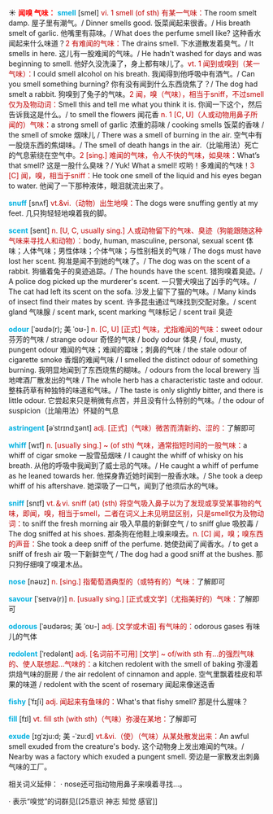 ☀ <font color="red">**闻嗅 气味：**</font>
<font color="sky blue">**smell**</font> [smel] 
<font color="#c00000">vi. 1 smell (of sth) 有某一气味：</font>The room smelt damp. 屋子里有潮气。/ Dinner smells good. 饭菜闻起来很香。/ His breath smelt of garlic. 他嘴里有蒜味。/ What does the perfume smell like? 这种香水闻起来什么味道？<font color="#c00000">2 有难闻的气味：</font>The drains smell. 下水道散发着臭气。/ It smells in here. 这儿有一股难闻的气味。/ He hadn’t washed for days and was beginning to smell. 他好久没洗澡了，身上都有味儿了。<font color="#c00000">vt. 1 闻到或嗅到（某一气味）：</font>I could smell alcohol on his breath. 我闻得到他呼吸中有酒气。/ Can you smell something burning? 你有没有闻到什么东西烧焦了？/ The dog had smelt a rabbit. 狗嗅到了兔子的气味。<font color="#c00000">2 闻，嗅（气味），相当于sniff，不过smell仅为及物动词：</font>Smell this and tell me what you think it is. 你闻一下这个，然后告诉我这是什么。/ to smell the flowers 闻花香 <font color="#c00000">n. 1 [C, U]（人或动物用鼻子所闻的）气味：</font>a strong smell of garlic 浓重的蒜味 / cooking smells 饭菜的香味 / the smell of smoke 烟味儿 / There was a smell of burning in the air. 空气中有一股烧东西的焦煳味。/ The smell of death hangs in the air.（比喻用法）死亡的气息萦绕在空气中。<font color="#c00000">2 [sing.] 难闻的气味，令人不快的气味，如臭味：</font>What’s that smell? 这是一股什么臭味？/ Yuk! What a smell! 哎哟！多难闻的气味！<font color="#c00000">3 [C] 闻，嗅，相当于sniff：</font>He took one smell of the liquid and his eyes began to water. 他闻了一下那种液体，眼泪就流出来了。
                      
<font color="sky blue">**snuff**</font> [snʌf]
<font color="#c00000">vt.&vi.（动物）出生地嗅：</font>The dogs were snuffing gently at my feet. 几只狗轻轻地嗅着我的脚。

<font color="sky blue">**scent**</font> [sent]
<font color="#c00000">n. [U, C, usually sing.] 人或动物留下的气味、臭迹（狗能跟随这种气味来寻找人和动物）：</font>body, human, masculine, personal, sexual scent 体味；人体气味；男性体味；个体气味；与性别相关的气味 / The dogs must have lost her scent. 狗准是闻不到她的气味了。/ The dog was on the scent of a rabbit. 狗循着兔子的臭迹追踪。/ The hounds have the scent. 猎狗嗅着臭迹。/ A police dog picked up the murderer's scent. 一只警犬嗅出了凶手的气味。/ The cat had left its scent on the sofa. 沙发上留下了猫的气味。/ Many kinds of insect find their mates by scent. 许多昆虫通过气味找到交配对象。/ scent gland 气味腺 / scent mark, scent marking 气味标记 / scent trail 臭迹
           
<font color="sky blue">**odour**</font> [ˈəʊdə(r); 美 ˈoʊ-]
<font color="#c00000">n. [C, U] [正式] 气味，尤指难闻的气味：</font>sweet odour 芬芳的气味 / strange odour 奇怪的气味 / body odour 体臭 / foul, musty, pungent odour 难闻的气味；难闻的霉味；刺鼻的气味 / the stale odour of cigarette smoke 香烟的难闻气味 / I smelled the distinct odour of something burning. 我明显地闻到了东西烧焦的糊味。/ odours from the local brewery 当地啤酒厂散发出的气味 / The whole herb has a characteristic taste and odour. 整株药草有种独特的味道和气味。/ The taste is only slightly bitter, and there is little odour. 它尝起来只是稍微有点苦，并且没有什么特别的气味。/ the odour of suspicion（比喻用法）怀疑的气息                 

<font color="sky blue">**astringent**</font> [əˈstrɪndʒənt]
<font color="#c00000">adj. [正式]（气味）微苦而清新的、涩的：</font>了解即可      

<font color="sky blue">**whiff**</font> [wɪf]
<font color="#c00000">n. [usually sing.] ~ (of sth) 气味，通常指短时间的一股气味：</font>a whiff of cigar smoke 一股雪茄烟味 / I caught the whiff of whisky on his breath. 从他的呼吸中我闻到了威士忌的气味。/ He caught a whiff of perfume as he leaned towards her. 他探身靠近她时闻到一股香水味。/ She took a deep whiff of his aftershave. 她深吸了一口气，闻到了他须后水的气味。

<font color="sky blue">**sniff**</font> [snɪf] 
<font color="#c00000">vt.＆vi. sniff (at) (sth) 将空气吸入鼻子以为了发现或享受某事物的气味，即闻，嗅，相当于smell，二者在词义上未见明显区别，只是smell仅为及物动词：</font>to sniff the fresh morning air 吸入早晨的新鲜空气 / to sniff glue 吸胶毒 / The dog sniffed at his shoes. 那条狗在他鞋上嗅来嗅去。<font color="#c00000">n. [C] 闻，嗅；嗅东西的声音：</font>She took a deep sniff of the perfume. 她使劲闻了闻香水。/ to get a sniff of fresh air 吸一下新鲜空气 / The dog had a good sniff at the bushes. 那只狗仔细嗅了嗅灌木丛。

<font color="sky blue">**nose**</font> [nəʊz] 
<font color="#c00000">n. [sing.] 指葡萄酒典型的（或特有的）气味：</font>了解即可

<font color="sky blue">**savour**</font> [ˈseɪvə(r)] 
<font color="#c00000">n. [usually sing.] [正式或文学]（尤指美好的）气味：</font>了解即可
           
<font color="sky blue">**odorous**</font> [ˈəʊdərəs; 美 ˈoʊ-]
<font color="#c00000">adj. [文学或术语] 有气味的：</font>odorous gases 有味儿的气体          

<font color="sky blue">**redolent**</font> [ˈredələnt]
<font color="#c00000">adj. [名词前不可用] [文学] ~ of/with sth 有…的强烈气味的、使人联想起…气味的：</font>a kitchen redolent with the smell of baking 弥漫着烘焙气味的厨房 / the air redolent of cinnamon and apple. 空气里飘着桂皮和苹果的味道 / redolent with the scent of rosemary 闻起来像迷迭香
           
<font color="sky blue">**fishy**</font> [ˈfɪʃi]
<font color="#c00000">adj. 闻起来有鱼味的：</font>What's that fishy smell? 那是什么腥味？

<font color="sky blue">**fill**</font> [fɪl] 
<font color="#c00000">vt. fill sth (with sth)（气味）弥漫在某地：</font>了解即可
           
<font color="sky blue">**exude**</font> [ɪgˈzju:d; 美 -ˈzu:d]
<font color="#c00000">vt.&vi.（使）（气味）从某处散发出来：</font>An awful smell exuded from the creature's body. 这个动物身上发出难闻的气味。/ Nearby was a factory which exuded a pungent smell. 旁边是一家散发出刺鼻气味的工厂。

相关词义延伸：
· nose还可指动物用鼻子来嗅着寻找…。

· 表示“嗅觉”的词群见[[25意识 神志 知觉 感官]]
